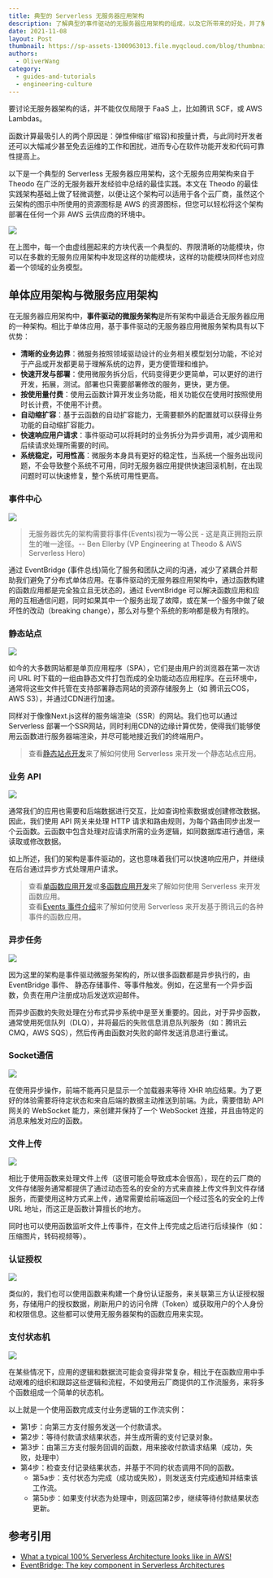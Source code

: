 ```yaml
---
title: 典型的 Serverless 无服务器应用架构
description: 了解典型的事件驱动的无服务器应用架构的组成，以及它所带来的好处，并了解如何使用 Serverless 开始开发这样的典型无服务器应用架构。
date: 2021-11-08
layout: Post
thumbnail: https://sp-assets-1300963013.file.myqcloud.com/blog/thumbnails/2021-11-08-typical-serverless-architecture.png
authors:
  - OliverWang
category:
  - guides-and-tutorials
  - engineering-culture
---
```


要讨论无服务器架构的话，并不能仅仅局限于 FaaS 上，比如腾讯 SCF，或 AWS Lambdas。

函数计算最吸引人的两个原因是：弹性伸缩(扩缩容)和按量计费，与此同时开发者还可以大幅减少甚至免去运维的工作和困扰，进而专心在软件功能开发和代码可靠性提高上。

以下是一个典型的 Serverless 无服务器应用架构，这个无服务应用架构来自于 Theodo 在广泛的无服务器开发经验中总结的最佳实践。本文在 Theodo 的最佳实践架构基础上做了轻微调整，以便让这个架构可以适用于各个云厂商，虽然这个云架构的图示中所使用的资源图标是 AWS 的资源图标，但您可以轻松将这个架构部署在任何一个非 AWS 云供应商的环境中。

![](https://sp-assets-1300963013.file.myqcloud.com/blog/posts/2021-11-08-typical-serverless-architecture-1.png)

在上图中，每一个由虚线圈起来的方块代表一个典型的、界限清晰的功能模块，你可以在多数的无服务应用架构中发现这样的功能模块，这样的功能模块同样也对应着一个领域的业务模型。

## 单体应用架构与微服务应用架构

在无服务器应用架构中，**事件驱动的微服务架构**是所有架构中最适合无服务器应用的一种架构。相比于单体应用，基于事件驱动的无服务器应用微服务架构具有以下优势：

- **清晰的业务边界**：微服务按照领域驱动设计的业务相关模型划分功能，不论对于产品或开发都更易于理解系统的边界，更方便管理和维护。
- **快速开发与部署**：使用微服务拆分后，代码变得更少更简单，可以更好的进行开发，拓展，测试。部署也只需要部署修改的服务，更快，更方便。
- **按使用量付费**：使用云函数计算开发业务功能，相关功能仅在使用时按照使用时长计费，不使用不计费。
- **自动缩扩容**：基于云函数的自动扩容能力，无需要额外的配置就可以获得业务功能的自动缩扩容能力。
- **快速响应用户请求**：事件驱动可以将耗时的业务拆分为异步调用，减少调用和后续请求处理所需要的时间。
- **系统稳定，可用性高**：微服务本身具有更好的稳定性，当系统一个服务出现问题，不会导致整个系统不可用，同时无服务器应用提供快速回滚机制，在出现问题时可以快速修复，整个系统可用性更高。

### 事件中心

![](https://sp-assets-1300963013.file.myqcloud.com/blog/posts/2021-11-08-typical-serverless-architecture-2.png)

> 无服务器优先的架构需要将事件(Events)视为一等公民 - 这是真正拥抱云原生的唯一途径。-- Ben Ellerby (VP Engineering at Theodo & AWS Serverless Hero)

通过 EventBridge (事件总线)简化了服务和团队之间的沟通，减少了紧耦合并帮助我们避免了分布式单体应用。在事件驱动的无服务器应用架构中，通过函数构建的函数应用都是完全独立且无状态的，通过 EventBridge 可以解决函数应用和应用的互相通信问题，同时如果其中一个服务出现了故障，或在某一个服务中做了破坏性的改动（breaking change），那么对与整个系统的影响都是极为有限的。

### 静态站点

![](https://sp-assets-1300963013.file.myqcloud.com/blog/posts/2021-11-08-typical-serverless-architecture-3.png)

如今的大多数网站都是单页应用程序（SPA），它们是由用户的浏览器在第一次访问 URL 时下载的一组由静态文件打包而成的全功能动态应用程序。在云环境中，通常将这些文件托管在支持部署静态网站的资源存储服务上（如 腾讯云COS，AWS S3），并通过CDN进行加速。

同样对于像像Next.js这样的服务端渲染（SSR）的网站。我们也可以通过 Serverless 部署一个SSR网站，同时利用CDN的边缘计算优势，使得我们能够使用云函数进行服务器端渲染，并尽可能地接近我们的终端用户。

> 查看[静态站点开发](https://cn-serverless.webflow.io/framework/docs-components-website)来了解如何使用 Serverless 来开发一个静态站点应用。

### 业务 API

![](https://sp-assets-1300963013.file.myqcloud.com/blog/posts/2021-11-08-typical-serverless-architecture-4.png)

通常我们的应用也需要和后端数据进行交互，比如查询检索数据或创建修改数据。因此，我们使用 API 网关来处理 HTTP 请求和路由规则，为每个路由同步出发一个云函数。云函数中包含处理对应请求所需的业务逻辑，如同数据库进行通信，来读取或修改数据。 

如上所述，我们的架构是事件驱动的，这也意味着我们可以快速响应用户，并继续在后台通过异步方式处理用户请求。 

> 查看[单函数应用开发](https://cn-serverless.webflow.io/framework/docs-function-scf)或[多函数应用开发](https://cn-serverless.webflow.io/framework/docs-function-multi-scf)来了解如何使用 Serverless 来开发函数应用。  
> 查看[Events 事件介绍](https://cn-serverless.webflow.io/framework/docs-events)来了解如何使用 Serverless 来开发基于腾讯云的各种事件的函数应用。

### 异步任务

![](https://sp-assets-1300963013.file.myqcloud.com/blog/posts/2021-11-08-typical-serverless-architecture-5.png)

因为这里的架构是事件驱动微服务架构的，所以很多函数都是异步执行的，由 EventBridge 事件、 静态存储事件、等事件触发。例如，在这里有一个异步函数，负责在用户注册成功后发送欢迎邮件。

而异步函数的失败处理在分布式异步系统中是至关重要的。因此，对于异步函数，通常使用死信队列（DLQ），并将最后的失败信息消息队列服务（如：腾讯云 CMQ，AWS SQS），然后传再由函数对失败的邮件发送消息进行重试。

### Socket通信

![](https://sp-assets-1300963013.file.myqcloud.com/blog/posts/2021-11-08-typical-serverless-architecture-6.png)

在使用异步操作，前端不能再只是显示一个加载器来等待 XHR 响应结果。为了更好的体验需要将待定状态和来自后端的数据主动推送到前端。为此，需要借助 API 网关的 WebSocket 能力，来创建并保持了一个 WebSocket 连接，并且由特定的消息来触发对应的函数。

### 文件上传

![](https://sp-assets-1300963013.file.myqcloud.com/blog/posts/2021-11-08-typical-serverless-architecture-7.png)

相比于使用函数来处理文件上传（这很可能会导致成本会很高），现在的云厂商的文件存储服务通常都提供了通过动态签名的安全的方式来直接上传文件到文件存储服务，而要使用这种方式来上传，通常需要给前端返回一个经过签名的安全的上传 URL 地址，而这正是函数计算擅长的地方。

同时也可以使用函数监听文件上传事件，在文件上传完成之后进行后续操作（如：压缩图片，转码视频等）。

### 认证授权

![](https://sp-assets-1300963013.file.myqcloud.com/blog/posts/2021-11-08-typical-serverless-architecture-8.png)

类似的，我们也可以使用函数来构建一个身份认证服务，来关联第三方认证授权服务，存储用户的授权数据，刷新用户的访问令牌（Token）或获取用户的个人身份和权限信息。这些都可以使用无服务器架构的函数应用来实现。

### 支付状态机

![](https://sp-assets-1300963013.file.myqcloud.com/blog/posts/2021-11-08-typical-serverless-architecture-9.png)

在某些情况下，应用的逻辑和数据流可能会变得非常复杂，相比于在函数应用中手动艰难的组织和跟踪这些逻辑和流程，不如使用云厂商提供的工作流服务，来将多个函数组成一个简单的状态机。 

以上就是一个使用函数完成支付业务逻辑的工作流实例：

- 第1步：向第三方支付服务发送一个付款请求。
- 第2步：等待付款请求结果状态，并生成所需的支付记录对象。
- 第3步：由第三方支付服务回调的函数，用来接收付款请求结果（成功，失败，处理中）
- 第4步：检查支付记录结果状态，并基于不同的状态调用不同的函数。
  - 第5a步：支付状态为完成（成功或失败），则发送支付完成通知并结束该工作流。
  - 第5b步：如果支付状态为处理中，则返回第2步，继续等待付款结果状态更新。

## 参考引用
* [What a typical 100% Serverless Architecture looks like in AWS!](https://medium.com/serverless-transformation/what-a-typical-100-serverless-architecture-looks-like-in-aws-40f252cd0ecb)
* [EventBridge: The key component in Serverless Architectures](https://medium.com/serverless-transformation/eventbridge-the-key-component-in-serverless-architectures-e7d4e60fca2d)
